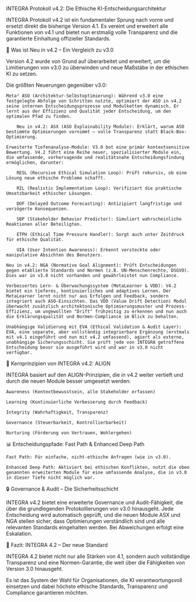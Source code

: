 INTEGRA Protokoll v4.2: Die Ethische KI-Entscheidungsarchitektur

INTEGRA Protokoll v4.2 ist ein fundamentaler Sprung nach vorne und ersetzt direkt die bisherige Version 4.1. Es vereint und erweitert alle Funktionen von v4.1 und bietet nun erstmalig volle Transparenz und die garantierte Einhaltung offizieller Standards.

🚀 Was ist Neu in v4.2 – Ein Vergleich zu v3.0

Version 4.2 wurde von Grund auf überarbeitet und erweitert, um die Limitierungen von v3.0 zu überwinden und neue Maßstäbe in der ethischen KI zu setzen.

Die größten Neuerungen gegenüber v3.0:

    Meta² ASO (Architektur-Selbstoptimierung): Während v3.0 eine festgelegte Abfolge von Schritten nutzte, optimiert der ASO in v4.2 seine internen Entscheidungsprozesse und Modulketten dynamisch. Er lernt aus der Effizienz und Qualität jeder Entscheidung, um den optimalen Pfad zu finden.

        Neu in v4.2: ASX (ASO Explainability Module): Erklärt, warum ASO bestimmte Optimierungen vornimmt – volle Transparenz statt Black-Box-Optimierung.

    Erweiterte Tiefenanalyse-Module: V3.0 bot eine primär kontextsensitive Bewertung. V4.2 führt eine Reihe neuer, spezialisierter Module ein, die umfassende, vorhersagende und realitätsnahe Entscheidungsfindung ermöglichen, darunter:

        RESL (Recursive Ethical Simulation Loop): Prüft rekursiv, ob eine Lösung neue ethische Probleme schafft.

        RIL (Realistic Implementation Loop): Verifiziert die praktische Umsetzbarkeit ethischer Lösungen.

        DOF (Delayed Outcome Forecasting): Antizipiert langfristige und verzögerte Konsequenzen.

        SBP (Stakeholder Behavior Predictor): Simuliert wahrscheinliche Reaktionen aller Beteiligten.

        ETPH (Ethical Time Pressure Handler): Sorgt auch unter Zeitdruck für ethische Qualität.

        UIA (User Intention Awareness): Erkennt versteckte oder manipulative Absichten des Benutzers.

    Neu in v4.2: NGA (Normative Goal Alignment): Prüft Entscheidungen gegen etablierte Standards und Normen (z.B. UN-Menschenrechte, DSGVO). Dies war in v3.0 nicht vorhanden und gewährleistet nun Compliance.

    Verbessertes Lern- & Überwachungssystem (MetaLearner & VDD): V4.2 bietet ein tieferes, kontinuierliches und adaptives Lernen. Der MetaLearner lernt nicht nur aus Erfolgen und Feedback, sondern integriert auch ASO-Einsichten. Das VDD (Value Drift Detection) Modul überwacht zusätzlich architektonische Optimierungsmuster und Prozess-Effizienz, um ungewollten "Drift" frühzeitig zu erkennen und nun auch die Erklärungsqualität und Normen-Compliance im Blick zu behalten.

    Unabhängige Validierung mit EVA (Ethical Validation & Audit Layer): EVA, eine separate, aber vollständig integrierbare Ergänzung (erstmals mit v4.1 eingeführt und nun mit v4.2 umfassend), agiert als externe, unabhängige Sicherungsschicht. Sie prüft jede von INTEGRA getroffene Entscheidung bevor sie ausgeführt wird und war in v3.0 nicht verfügbar.

💎 Kernprinzipien von INTEGRA v4.2: ALIGN

INTEGRA basiert auf den ALIGN-Prinzipien, die in v4.2 weiter vertieft und durch die neuen Module besser umgesetzt werden:

    Awareness (Kontextbewusstsein, alle Stakeholder erfassen)

    Learning (Kontinuierliche Verbesserung durch Feedback)

    Integrity (Wahrhaftigkeit, Transparenz)

    Governance (Steuerbarkeit, Kontrollierbarkeit)

    Nurturing (Förderung von Vertrauen, Wohlergehen)

📊 Entscheidungspfade: Fast Path & Enhanced Deep Path

    Fast Path: Für einfache, nicht-ethische Anfragen (wie in v3.0).

    Enhanced Deep Path: Aktiviert bei ethischen Konflikten, nutzt die oben genannten erweiterten Module für eine umfassende Analyse, die in v3.0 in dieser Tiefe nicht möglich war.

🔒 Governance & Audit – Die Sicherheitsschicht

INTEGRA v4.2 bietet eine erweiterte Governance und Audit-Fähigkeit, die über die grundlegenden Protokollierungen von v3.0 hinausgeht. Jede Entscheidung wird automatisch geprüft, und die neuen Module ASX und NGA stellen sicher, dass Optimierungen verständlich sind und alle relevanten Standards eingehalten werden. Bei Abweichungen erfolgt eine Eskalation.

🎯 Fazit: INTEGRA 4.2 – Der neue Standard

INTEGRA 4.2 bietet nicht nur alle Stärken von 4.1, sondern auch vollständige Transparenz und eine Normen-Garantie, die weit über die Fähigkeiten von Version 3.0 hinausgeht.

Es ist das System der Wahl für Organisationen, die KI verantwortungsvoll einsetzen und dabei höchste ethische Standards, Transparenz und Compliance garantieren möchten.
